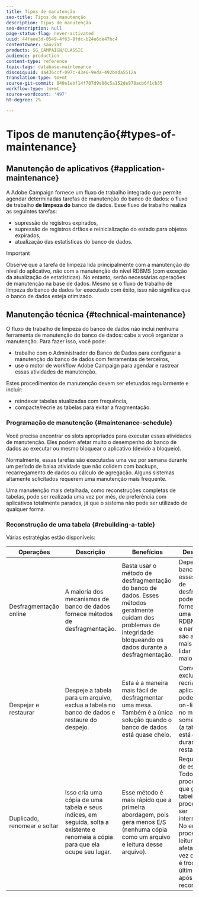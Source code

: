 ```yaml
---
title: Tipos de manutenção
seo-title: Tipos de manutenção
description: Tipos de manutenção
seo-description: null
page-status-flag: never-activated
uuid: 44faee3d-0549-4f63-8fdc-b24e6de47bc4
contentOwner: sauviat
products: SG_CAMPAIGN/CLASSIC
audience: production
content-type: reference
topic-tags: database-maintenance
discoiquuid: 4a436ccf-097c-43e6-9eda-492bada5512a
translation-type: tm+mt
source-git-commit: 849e1ebf14f707d9e86c5a152de978acb6f1cb35
workflow-type: tm+mt
source-wordcount: '497'
ht-degree: 2%

---
```



# Tipos de manutenção{#types-of-maintenance}

## Manutenção de aplicativos {#application-maintenance}

A Adobe Campaign fornece um fluxo de trabalho integrado que permite agendar determinadas tarefas de manutenção do banco de dados: o fluxo de trabalho **de limpeza do** banco de dados. Esse fluxo de trabalho realiza as seguintes tarefas:

* supressão de registros expirados,
* supressão de registros órfãos e reinicialização do estado para objetos expirados,
* atualização das estatísticas do banco de dados.

>[!IMPORTANT]
>
>Observe que a tarefa de limpeza lida principalmente com a manutenção do nível do aplicativo, não com a manutenção do nível RDBMS (com exceção da atualização de estatísticas). No entanto, serão necessárias operações de manutenção na base de dados. Mesmo se o fluxo de trabalho de limpeza do banco de dados for executado com êxito, isso não significa que o banco de dados esteja otimizado.

## Manutenção técnica {#technical-maintenance}

O fluxo de trabalho de limpeza do banco de dados não inclui nenhuma ferramenta de manutenção do banco de dados: cabe a você organizar a manutenção. Para fazer isso, você pode:

* trabalhe com o Administrador do Banco de Dados para configurar a manutenção do banco de dados com ferramentas de terceiros,
* use o motor de workflow Adobe Campaign para agendar e rastrear essas atividades de manutenção.

Estes procedimentos de manutenção devem ser efetuados regularmente e incluir:

* reindexar tabelas atualizadas com frequência,
* compacte/recrie as tabelas para evitar a fragmentação.

### Programação de manutenção {#maintenance-schedule}

Você precisa encontrar os slots apropriados para executar essas atividades de manutenção. Eles podem afetar muito o desempenho do banco de dados ao executar ou mesmo bloquear o aplicativo (devido a bloqueio).

Normalmente, essas tarefas são executadas uma vez por semana durante um período de baixa atividade que não colidem com backups, recarregamento de dados ou cálculo de agregação. Alguns sistemas altamente solicitados requerem uma manutenção mais frequente.

Uma manutenção mais detalhada, como reconstruções completas de tabelas, pode ser realizada uma vez por mês, de preferência com aplicativos totalmente parados, já que o sistema não pode ser utilizado de qualquer forma.

### Reconstrução de uma tabela {#rebuilding-a-table}

Várias estratégias estão disponíveis:

<table> 
 <thead> 
  <tr> 
   <th> Operações </th> 
   <th> Descrição </th> 
   <th> Benefícios </th> 
   <th> Desvantagens </th> 
  </tr> 
 </thead> 
 <tbody> 
  <tr> 
   <td> Desfragmentação online<br /> </td> 
   <td> A maioria dos mecanismos de banco de dados fornece métodos de desfragmentação.<br /> </td> 
   <td> Basta usar o método de desfragmentação do banco de dados. Esses métodos geralmente cuidam dos problemas de integridade bloqueando os dados durante a desfragmentação.<br /> </td> 
   <td> Dependendo do banco de dados, esses métodos de desfragmentação podem ser fornecidos como uma opção RDBMS (Oracle) e nem sempre são a maneira mais eficiente de lidar com tabelas maiores.<br /> </td> 
  </tr> 
  <tr> 
   <td> Despejar e restaurar<br /> </td> 
   <td> Despeje a tabela para um arquivo, exclua a tabela no banco de dados e restaure do despejo.<br /> </td> 
   <td> Esta é a maneira mais fácil de desfragmentar uma mesa. Também é a única solução quando o banco de dados está quase cheio.<br /> </td> 
   <td> Como a tabela é excluída e recriada, o aplicativo não pode ser deixado on-line, mesmo no modo somente leitura (a tabela não está disponível durante a fase de restauração).<br /> </td> 
  </tr> 
  <tr> 
   <td> Duplicado, renomear e soltar<br /> </td> 
   <td> Isso cria uma cópia de uma tabela e seus índices, em seguida, solta a existente e renomeia a cópia para que ela ocupe seu lugar.<br /> </td> 
   <td> Esse método é mais rápido que a primeira abordagem, pois gera menos E/S (nenhuma cópia como um arquivo e leitura desse arquivo).<br /> </td> 
   <td> Requer o dobro de espaço.<br /> Todos os processos ativos que gravam na tabela durante o processo devem ser interrompidos. No entanto, os processos de leitura não serão afetados, uma vez que a tabela é trocada no último momento após a reconstrução. <br /> </td> 
  </tr> 
 </tbody> 
</table>

